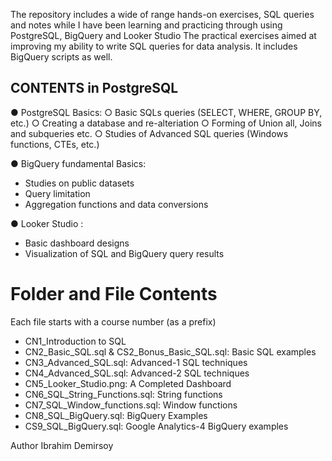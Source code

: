 The repository includes a wide of range hands-on exercises, SQL queries and notes while I have been learning and practicing through using PostgreSQL, BigQuery and Looker Studio
The practical exercises aimed at improving my ability to write SQL queries for data analysis. It includes BigQuery scripts as well.

## **CONTENTS in PostgreSQL**

● PostgreSQL Basics:
  ○  Basic SQLs queries (SELECT, WHERE, GROUP BY, etc.)
  ○  Creating a database and re-alteriation
  ○  Forming of Union all, Joins and subqueries etc.
  ○  Studies of Advanced SQL queries (Windows functions, CTEs, etc.)

● BigQuery fundamental Basics:
- Studies on public datasets 
- Query limitation
- Aggregation functions and data conversions

● Looker Studio :
- Basic dashboard designs
- Visualization of SQL and BigQuery query results

# **Folder and File Contents**
 Each file starts with a course number (as a prefix) 

- CN1_Introduction to SQL
- CN2_Basic_SQL.sql & CS2_Bonus_Basic_SQL.sql: Basic SQL examples
- CN3_Advanced_SQL.sql: Advanced-1 SQL techniques
- CN4_Advanced_SQL.sql: Advanced-2 SQL techniques
- CN5_Looker_Studio.png: A Completed Dashboard
- CN6_SQL_String_Functions.sql: String functions
- CN7_SQL_Window_functions.sql: Window functions
- CN8_SQL_BigQuery.sql: BigQuery Examples 
- CS9_SQL_BigQuery.sql: Google Analytics-4 BigQuery examples


Author 
 Ibrahim Demirsoy


